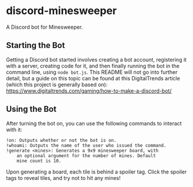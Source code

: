 # discord-minesweeper
A Discord bot for Minesweeper.

## Starting the Bot
Getting a Discord bot started involves creating a bot account, registering it with a server, creating code for it, and then finally running the bot in the command line, using `node bot.js`. This README will not go into further detail, but a guide on this topic can be found at this DigitalTrends article (which this project is generally based on): https://www.digitaltrends.com/gaming/how-to-make-a-discord-bot/

## Using the Bot
After turning the bot on, you can use the following commands to interact with it:
```
!on: Outputs whether or not the bot is on.
!whoami: Outputs the name of the user who issued the command.
!generate <mines>: Generates a 9x9 minesweeper board, with
	an optional argument for the number of mines. Default
	mine count is 10.
```

Upon generating a board, each tile is behind a spoiler tag. Click the spoiler tags to reveal tiles, and try not to hit any mines!
